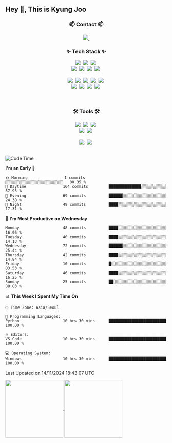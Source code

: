 
## Hey 👋, This is Kyung Joo

<!-- ![Gmail Badge](https://img.shields.io/badge/Gmail-d14836?style=flat-square&logo=Gmail&logoColor=white&link=mailto:joou3982@gmail.com)
[![wakatime](https://wakatime.com/badge/user/018d1ca9-f45f-41c7-8716-a5f010f313d0.svg)](https://wakatime.com/@018d1ca9-f45f-41c7-8716-a5f010f313d0) -->


<!--내용 부분-->

<h3 align="center">📫 Contact 📫</h3>
<div align="center">
  <a href="joou3982@gmail.com">
    <img src="https://img.shields.io/badge/Gmail-D14836?style=for-the-badge&logo=gmail&logoColor=white"/>&nbsp
  </a>
</div>


<h3 align="center">✨ Tech Stack ✨</h3>
<div align="center">
  <img src="https://img.shields.io/badge/react-20232a.svg?style=for-the-badge&logo=react&logoColor=61DAFB" />&nbsp
  <img src="https://img.shields.io/badge/javascript-F7DF1E.svg?style=for-the-badge&logo=javascript&logoColor=20232a" />&nbsp
  <img src="https://img.shields.io/badge/node.js-5FA04E.svg?style=for-the-badge&logo=node.js&logoColor=white" />&nbsp

</div>

<div align="center">
  <img src="https://img.shields.io/badge/styled--components-DB7093?style=for-the-badge&logo=styled-components&logoColor=ffd35b" />&nbsp
  <img src="https://img.shields.io/badge/html5-E34F26.svg?style=for-the-badge&logo=html5&logoColor=white" />&nbsp
  <img src="https://img.shields.io/badge/css3-1572B6.svg?style=for-the-badge&logo=css3&logoColor=white" />&nbsp
 <img src="https://img.shields.io/badge/bootstrap-7952B3.svg?style=for-the-badge&logo=bootstrap&logoColor=white" />&nbsp
</div>

<br>

<div align="center">
  <img src="https://img.shields.io/badge/python-3670A0?style=for-the-badge&logo=python&logoColor=ffdd54" />&nbsp
  <img src="https://img.shields.io/badge/pandas-150458.svg?style=for-the-badge&logo=pandas&logoColor=white" />&nbsp
  <img src="https://img.shields.io/badge/numpy-4d77cf.svg?style=for-the-badge&logo=numpy&logoColor=white" />&nbsp
  <img src="https://img.shields.io/badge/Matplotlib-11557c.svg?style=for-the-badge&logo=Matplotlib&logoColor=white" />&nbsp
  <img src="https://img.shields.io/badge/spss-D70033.svg?style=for-the-badge&logo=spss&logoColor=white" />&nbsp
</div>

<div align="center">
  <img src="https://img.shields.io/badge/springboot-6DB33F?style=for-the-badge&logo=springboot&logoColor=white" />&nbsp
  <img src="https://img.shields.io/badge/fastapi-009688.svg?style=for-the-badge&logo=fastapi&logoColor=white" />&nbsp
  <img src="https://img.shields.io/badge/mySQL-4479A1.svg?style=for-the-badge&logo=mySQL&logoColor=white" />&nbsp
 <img src="https://img.shields.io/badge/django-092E20.svg?style=for-the-badge&logo=django&logoColor=white" />&nbsp
</div>

<br>

<br>

<h3 align="center">🛠 Tools 🛠</h3>
<div align="center">
  <img src="https://img.shields.io/badge/git-F05033.svg?style=for-the-badge&logo=git&logoColor=white" />&nbsp
  <img src="https://img.shields.io/badge/github-181717.svg?style=for-the-badge&logo=github&logoColor=white" />&nbsp
  <img src="https://img.shields.io/badge/Notion-F3F3F3.svg?style=for-the-badge&logo=notion&logoColor=black" />&nbsp
</div>

<div align="center">
  <img src="https://img.shields.io/badge/slack-4A154B.svg?style=for-the-badge&logo=slack&logoColor=white" />&nbsp
  <img src="https://img.shields.io/badge/figma-F24E1E.svg?style=for-the-badge&logo=figma&logoColor=white" />&nbsp
</div>

<br>

<div align="center">
  <img src="https://img.shields.io/badge/VSCode-2C2C32.svg?style=for-the-badge&logo=visual-studio-code&logoColor=22ABF3" />&nbsp
  <img src="https://img.shields.io/badge/jupyter-2C2C32.svg?style=for-the-badge&logo=jupyter&logoColor=F37726" />&nbsp
<!--   <img src="https://img.shields.io/badge/Colab-2C2C32.svg?style=for-the-badge&logo=googlecolab&logoColor=F9AB00" />&nbsp -->
</div>

<br>




<!--START_SECTION:waka-->
![Code Time](http://img.shields.io/badge/Code%20Time-161%20hrs%2049%20mins-blue)

**I'm an Early 🐤** 

```text
🌞 Morning                1 commits           ░░░░░░░░░░░░░░░░░░░░░░░░░   00.35 % 
🌆 Daytime                164 commits         ██████████████░░░░░░░░░░░   57.95 % 
🌃 Evening                69 commits          ██████░░░░░░░░░░░░░░░░░░░   24.38 % 
🌙 Night                  49 commits          ████░░░░░░░░░░░░░░░░░░░░░   17.31 % 
```
📅 **I'm Most Productive on Wednesday** 

```text
Monday                   48 commits          ████░░░░░░░░░░░░░░░░░░░░░   16.96 % 
Tuesday                  40 commits          ████░░░░░░░░░░░░░░░░░░░░░   14.13 % 
Wednesday                72 commits          ██████░░░░░░░░░░░░░░░░░░░   25.44 % 
Thursday                 42 commits          ████░░░░░░░░░░░░░░░░░░░░░   14.84 % 
Friday                   10 commits          █░░░░░░░░░░░░░░░░░░░░░░░░   03.53 % 
Saturday                 46 commits          ████░░░░░░░░░░░░░░░░░░░░░   16.25 % 
Sunday                   25 commits          ██░░░░░░░░░░░░░░░░░░░░░░░   08.83 % 
```


📊 **This Week I Spent My Time On** 

```text
🕑︎ Time Zone: Asia/Seoul

💬 Programming Languages: 
Python                   10 hrs 30 mins      █████████████████████████   100.00 % 

🔥 Editors: 
VS Code                  10 hrs 30 mins      █████████████████████████   100.00 % 

💻 Operating System: 
Windows                  10 hrs 30 mins      █████████████████████████   100.00 % 
```


 Last Updated on 14/11/2024 18:43:07 UTC
<!--END_SECTION:waka-->

<!--![Kyung Joo's GitHub stats](https://github-readme-stats.vercel.app/api?username=kzoou2&layout=compact&theme=ayu-mirage)
![Top Langs](https://github-readme-stats.vercel.app/api/top-langs/?username=kzoou2&layout=compact&show_icons=true&theme=ayu-mirage" ) 내용 부분-->

<a href="https://github.com/kzoou2/github-readme-stats">
  <img height=180 align="center" src="https://github-readme-stats.vercel.app/api?username=kzoou2&show_icons=true&theme=ayu-mirage" />
</a>
<a href="https://github.com/anuraghazra/convoychat">
  <img height=180 align="center" src="https://github-readme-stats.vercel.app/api/top-langs?username=kzoou2&layout=compact&langs_count=8&card_width=320&theme=ayu-mirage" />
</a>



